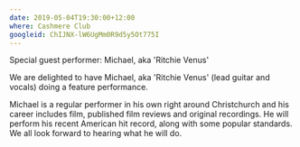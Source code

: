 ```yaml
---
date: 2019-05-04T19:30:00+12:00
where: Cashmere Club
googleid: ChIJNX-lW6UgMm0R9d5y5Ot775I
---
```

Special guest performer: Michael, aka 'Ritchie Venus'

<!--more-->
We are delighted to have Michael, aka 'Ritchie Venus' (lead guitar and vocals) doing a feature performance.

Michael is a regular performer in his own right around Christchurch and his career includes film, published film reviews and original recordings. He will perform his recent American hit record, along with some popular standards. We all look forward to hearing what he will do.